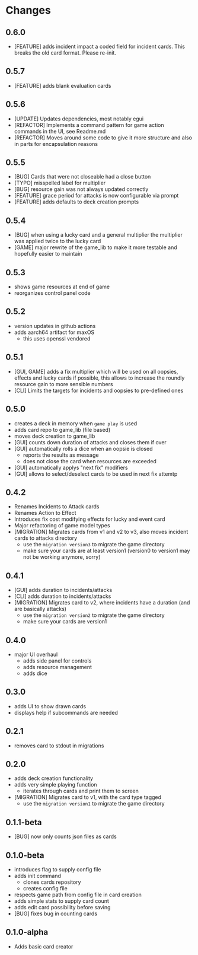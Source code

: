 # Changes

## 0.6.0

* [FEATURE] adds incident impact a coded field for incident cards. This breaks the old card format. Please re-init.

## 0.5.7

* [FEATURE] adds blank evaluation cards

## 0.5.6

* [UPDATE] Updates dependencies, most notably egui
* [REFACTOR] Implements a command pattern for game action commands in the UI, see Readme.md
* [REFACTOR] Moves around some code to give it more structure and also in parts for encapsulation reasons

## 0.5.5

* [BUG] Cards that were not closeable had a close button
* [TYPO] misspelled label for multiplier
* [BUG] resource gain was not always updated correctly
* [FEATURE] grace period for attacks is now configurable via prompt
* [FEATURE] adds defaults to deck creation prompts

## 0.5.4

* [BUG] when using a lucky card and a general multiplier the multiplier was applied twice to the lucky card
* [GAME] major rewrite of the game_lib to make it more testable and hopefully easier to maintain

## 0.5.3
* shows game resources at end of game
* reorganizes control panel code

## 0.5.2

* version updates in github actions
* adds aarch64 artifact for maxOS
  * this uses openssl vendored

## 0.5.1

* [GUI, GAME] adds a fix multiplier which will be used on all oopsies, effects and lucky cards if possible,
this allows to increase the roundly resource gain to more sensible numbers
* [CLI] Limits the targets for incidents and oopsies to pre-defined ones

## 0.5.0

* creates a deck in memory when `game play` is used
* adds card repo to game_lib (file based)
* moves deck creation to game_lib
* [GUI] counts down duration of attacks and closes them if over
* [GUI] automatically rolls a dice when an oopsie is closed 
  * reports the results as message
  * does not close the card when resources are exceeded
* [GUI] automatically applys "next fix" modifiers
* [GUI] allows to select/deselect cards to be used in next fix attemtp

## 0.4.2

* Renames Incidents to Attack cards
* Renames Action to Effect
* Introduces fix cost modifying effects for lucky and event card
* Major refactoring of game model types
* [MIGRATION] Migrates cards from v1 and v2 to v3, also moves incident cards to attacks directory
    * use the `migration version3` to migrate the game directory
    * make sure your cards are at least version1 (version0 to version1 may not be working anymore, sorry)

## 0.4.1

* [GUI] adds duration to incidents/attacks
* [CLI] adds duration to incidents/attacks
* [MIGRATION] Migrates card to v2, where incidents have a duration (and are basically attacks)
    * use the `migration version2` to migrate the game directory
    * make sure your cards are version1

## 0.4.0

* major UI overhaul
  * adds side panel for controls
  * adds resource management
  * adds dice

## 0.3.0

* adds UI to show drawn cards
* displays help if subcommands are needed

## 0.2.1

* removes card to stdout in migrations

## 0.2.0

* adds deck creation functionality
* adds very simple playing function
  * iterates through cards and print them to screen
* [MIGRATION] Migrates card to v1, with the card type tagged
  * use the `migration version1` to migrate the game directory

## 0.1.1-beta

* [BUG] now only counts json files as cards

## 0.1.0-beta

* introduces flag to supply config file
* adds init command
  * clones cards repository
  * creates config file
* respects game path from config file in card creation
* adds simple stats to supply card count
* adds edit card possibility before saving
* [BUG] fixes bug in counting cards

## 0.1.0-alpha

* Adds basic card creator

